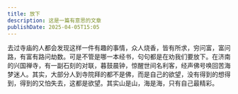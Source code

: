 ```yaml
---
title: 放下
description: 这是一篇有意思的文章
publishDate: 2025-04-05T15:05
---
```

去过寺庙的人都会发现这样一件有趣的事情，众人烧香，皆有所求，穷问富，富问路，有富有路问劫数。可是不管是哪一本经书，句句都是在劝我们要放下。在济南的兴国禅寺，有一副石刻的对联，暮鼓晨钟，惊醒世间名利客，经声佛号唤回苦海梦迷人。其实，大部分人到寺院拜的都不是佛，而是自己的欲望，没有得到的想得到，得到的又怕失去，这都是欲望。其实山是山，海是海，只有自己最精彩。
